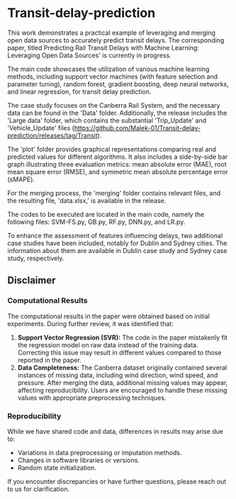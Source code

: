 # Transit-delay-prediction


This work demonstrates a practical example of leveraging and merging open data sources to accurately predict transit delays. The corresponding paper, titled Predicting Rail Transit Delays with Machine Learning: Leveraging Open Data Sources' is currently in progress.

The main code showcases the utilization of various machine learning methods, including support vector machines (with feature selection and parameter tuning), random forest, gradient boosting, deep neural networks, and linear regression, for transit delay prediction.

The case study focuses on the Canberra Rail System, and the necessary data can be found in the 'Data' folder. Additionally, the release includes the 'Large data' folder, which contains the substantial 'Trip_Update' and 'Vehicle_Update' files (https://github.com/Malek-01/Transit-delay-prediction/releases/tag/Transit).

The 'plot' folder provides graphical representations comparing real and predicted values for different algorithms. It also includes a side-by-side bar graph illustrating three evaluation metrics: mean absolute error (MAE), root mean square error (RMSE), and symmetric mean absolute percentage error (sMAPE).

For the merging process, the 'merging' folder contains relevant files, and the resulting file, 'data.xlsx,' is available in the release.

The codes to be executed are located in the main code, namely the following files: SVM-FS.py, GB.py, RF.py, DNN.py, and LR.py.

To enhance the assessment of features influencing delays, two additional case studies have been included, notably for Dublin and Sydney cities. The information about them are available in Dublin case study and Sydney case study, respectively.

## Disclaimer

### Computational Results
The computational results in the paper were obtained based on initial experiments. During further review, it was identified that:
1. **Support Vector Regression (SVR):** 
   The code in the paper mistakenly fit the regression model on raw data instead of the training data. Correcting this issue may result in different values compared to those reported in the paper.
2. **Data Completeness:**
   The Canberra dataset originally contained several instances of missing data, including wind direction, wind speed, and pressure. After merging the data, additional missing values may appear, affecting reproducibility. Users are encouraged to handle these missing values with appropriate preprocessing techniques.

### Reproducibility
While we have shared code and data, differences in results may arise due to:
- Variations in data preprocessing or imputation methods.
- Changes in software libraries or versions.
- Random state initialization.

If you encounter discrepancies or have further questions, please reach out to us for clarification.


